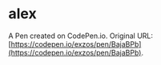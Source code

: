 # alex

A Pen created on CodePen.io. Original URL: [https://codepen.io/exzos/pen/BajaBPb](https://codepen.io/exzos/pen/BajaBPb).



